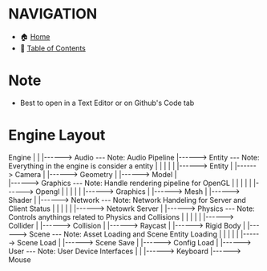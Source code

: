 # NAVIGATION
- 🏠 [Home](../../../readme.md)
- 📖 [Table of Contents](../docs_Chapter_0.00_Table_of_Contents/doc_Chapter_0.00_Table_of_Contents.md)

# Note
- Best to open in a Text Editor or on Github's Code tab

# Engine Layout
  
Engine
|
|
|------> Audio --- Note: Audio Pipeline
|------> Entity --- Note: Everything in the engine is consider a entity
|          |
|          |
|          |------> Entity
|          |------> Camera
|          |------> Geometry
|          |------> Model
|          
|------> Graphics --- Note: Handle rendering pipeline for OpenGL
|          |
|          |
|          |------> Opengl
|                      |
|                      |
|                      |------> Graphics
|                      |------> Mesh
|                      |------> Shader
|
|------> Network --- Note: Network Handeling for Server and Client Status
|          |
|          |
|          |------> Netowrk Server
|
|------> Physics --- Note: Controls anythings related to Physics and Collisions
|          |
|          |
|          |------> Collider
|          |------> Collision
|          |------> Raycast
|          |------> Rigid Body
|
|------> Scene --- Note: Asset Loading and Scene Entity Loading
|          |
|          |
|          |------> Scene Load
|          |------> Scene Save
|          |------> Config Load
|
|------> User --- Note: User Device Interfaces
        |
        |
        |------> Keyboard
        |------> Mouse